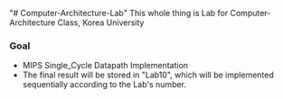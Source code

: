 "# Computer-Architecture-Lab" 
This whole thing is Lab for Computer-Architecture Class, Korea University 

### Goal
* MIPS Single_Cycle Datapath Implementation
* The final result will be stored in "Lab10", which will be implemented sequentially according to the Lab's number.
